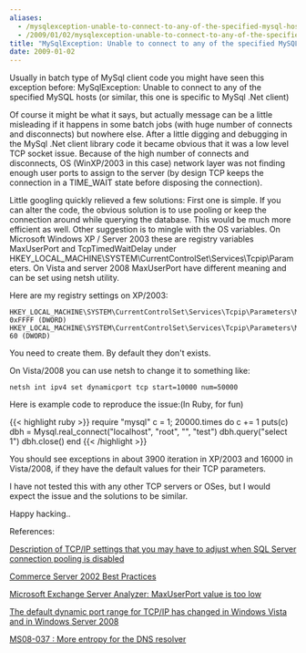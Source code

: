 ```yaml
---
aliases:
  - /mysqlexception-unable-to-connect-to-any-of-the-specified-mysql-hosts
  - /2009/01/02/mysqlexception-unable-to-connect-to-any-of-the-specified-mysql-hosts.html
title: "MySqlException: Unable to connect to any of the specified MySQL hosts"
date: 2009-01-02
---
```


Usually in batch type of MySql client code you might have seen this exception before:
MySqlException: Unable to connect to any of the specified MySQL hosts
(or similar, this one is specific to MySql .Net client)

<!--more-->

Of course it might be what it says, but actually message can be a little misleading if it happens in
some batch jobs (with huge number of connects and disconnects) but nowhere else.
After a little digging and debugging in the MySql .Net client library code it became obvious 
that it was a low level TCP socket issue. Because of the high number of connects and disconnects,
OS (WinXP/2003 in this case) network layer was not finding enough user ports to assign to the server
(by design TCP keeps the connection in a TIME_WAIT state before disposing the connection).

Little googling quickly relieved a few solutions:
First one is simple. If you can alter the code, the obvious solution is to use pooling or keep the
connection around while querying the database. This would be much more efficient as well.
Other suggestion is to mingle with the OS variables. On Microsoft Windows XP / Server 2003 these
are registry variables MaxUserPort and TcpTimedWaitDelay under
HKEY_LOCAL_MACHINE\SYSTEM\CurrentControlSet\Services\Tcpip\Parameters.
On Vista and server 2008 MaxUserPort have different meaning and can be set using netsh utility.


Here are my registry settings on XP/2003:

    HKEY_LOCAL_MACHINE\SYSTEM\CurrentControlSet\Services\Tcpip\Parameters\MaxUserPort 0xFFFF (DWORD)
    HKEY_LOCAL_MACHINE\SYSTEM\CurrentControlSet\Services\Tcpip\Parameters\MaxUserPort\TcpTimedWaitDelay 60 (DWORD)

You need to create them. By default they don't exists.

On Vista/2008 you can use netsh to change it to something like:

    netsh int ipv4 set dynamicport tcp start=10000 num=50000

Here is example code to reproduce the issue:(In Ruby, for fun)

{{< highlight ruby >}}
require "mysql"
c = 1;
20000.times do
  c += 1
  puts(c)
  dbh = Mysql.real_connect("localhost", "root", "", "test")
  dbh.query("select 1")
  dbh.close()
end
{{< /highlight >}}

You should see exceptions in about 3900 iteration in XP/2003 and 16000 in Vista/2008,
 if they have the default values for their TCP parameters.
 
 I have not tested this with any other TCP servers or OSes, but I would expect the issue and the solutions to be similar.
 
 Happy hacking..
 
 
 References:
 
 <a href="http://support.microsoft.com/kb/328476">Description of TCP/IP settings that you may have to adjust when
 SQL Server connection pooling is disabled</a>
 
 <a href="http://technet.microsoft.com/en-us/commerceserver/bb608743.aspx">Commerce Server 2002 Best Practices</a>
 
 <a href="http://technet.microsoft.com/en-us/library/aa995661.aspx">Microsoft Exchange Server Analyzer: MaxUserPort value is too low</a>

 <a href="http://support.microsoft.com/kb/929851">The default dynamic port range for TCP/IP has changed
 in Windows Vista and in Windows Server 2008</a>

 <a href="http://blogs.technet.com/swi/archive/2008/07/08/ms08-037-more-entropy-in-the-dns-resolver.aspx">MS08-037 : More entropy for the DNS resolver</a>
